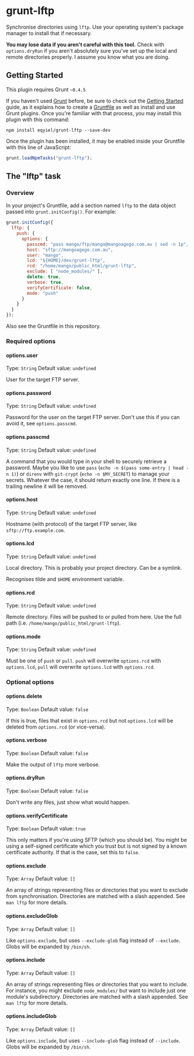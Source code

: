 # grunt-lftp

Synchronise directories using `lftp`.  Use your operating system's package
manager to install that if necessary.

**You may lose data if you aren't careful with this tool.**  Check with
`options.dryRun` if you aren't absolutely sure you've set up the local and
remote directories properly.  I assume you know what you are doing.

## Getting Started
This plugin requires Grunt `~0.4.5`

If you haven't used [Grunt](http://gruntjs.com/) before, be sure to check out
the [Getting Started](http://gruntjs.com/getting-started) guide, as it explains
how to create a [Gruntfile](http://gruntjs.com/sample-gruntfile) as well as
install and use Grunt plugins. Once you're familiar with that process, you may
install this plugin with this command:

```shell
npm install eqyiel/grunt-lftp --save-dev
```

Once the plugin has been installed, it may be enabled inside your Gruntfile with
this line of JavaScript:

```js
grunt.loadNpmTasks("grunt-lftp");
```

## The "lftp" task

### Overview
In your project's Gruntfile, add a section named `lftp` to the data object
passed into `grunt.initConfig()`.  For example:

```js
grunt.initConfig({
  lftp: {
    push: {
      options: {
        passcmd: "pass mango/ftp/mango@mangoagogo.com.au | sed -n 1p",
        host: "sftp://mangoagogo.com.au",
        user: "mango",
        lcd: "${HOME}/dev/grunt-lftp",
        rcd: "/home/mango/public_html/grunt-lftp",
        exclude: [ "node_modules/" ],
        delete: true,
        verbose: true,
        verifyCertificate: false,
        mode: "push"
      }
    }
  }
});
```

Also see the Gruntfile in this repository.

### Required options

#### options.user
Type: `String`
Default value: `undefined`

User for the target FTP server.

#### options.password
Type: `String`
Default value: `undefined`

Password for the user on the target FTP server.  Don't use this if you can avoid
it, see `options.passcmd`.

#### options.passcmd
Type: `String`
Default value: `undefined`

A command that you would type in your shell to securely retrieve a password.
Maybe you like to use `pass` (`echo -n $(pass some-entry | head -n 1)`) or
`direnv` with `git-crypt` (`echo -n $MY_SECRET`) to manage your
secrets. Whatever the case, it should return exactly one line.  If there is a
trailing newline it will be removed.

#### options.host
Type: `String`
Default value: `undefined`

Hostname (with protocol) of the target FTP server, like `sftp://ftp.example.com`.

#### options.lcd
Type: `String`
Default value: `undefined`

Local directory.  This is probably your project directory.  Can be a symlink.

Recognises tilde and `$HOME` environment variable.

#### options.rcd
Type: `String`
Default value: `undefined`

Remote directory.  Files will be pushed to or pulled from here.  Use the full
path (i.e. `/home/mango/public_html/grunt-lftp`).

#### options.mode
Type: `String`
Default value: `undefined`

Must be one of `push` or `pull`.  `push` will overwrite `options.rcd` with
`options.lcd`, `pull` will overwrite `options.lcd` with `options.rcd`.

### Optional options

#### options.delete
Type: `Boolean`
Default value: `false`

If this is true, files that exist in `options.rcd` but not `options.lcd` will be
deleted from `options.rcd` (or vice-versa).

#### options.verbose
Type: `Boolean`
Default value: `false`

Make the output of `lftp` more verbose.

#### options.dryRun
Type: `Boolean`
Default value: `false`

Don't write any files, just show what would happen.

#### options.verifyCertificate
Type: `Boolean`
Default value: `true`

This only matters if you're using SFTP (which you should be).  You might be
using a self-signed certificate which you trust but is not signed by a known
certificate authority.  If that is the case, set this to `false`.

#### options.exclude
Type: `Array`
Default value: `[]`

An array of strings representing files or directories that you want to exclude
from synchronisation.  Directories are matched with a slash appended.  See `man
lftp` for more details.

#### options.excludeGlob
Type: `Array`
Default value: `[]`

Like `options.exclude`, but uses `--exclude-glob` flag instead of `--exclude`.
Globs will be expanded by `/bin/sh`.

#### options.include
Type: `Array`
Default value: `[]`

An array of strings representing files or directories that you want to include.
For instance, you might exclude `node_modules/` but want to include just one
module's subdirectory.  Directories are matched with a slash appended.  See `man
lftp` for more details.

#### options.includeGlob
Type: `Array`
Default value: `[]`

Like `options.include`, but uses `--include-glob` flag instead of `--include`.
Globs will be expanded by `/bin/sh`.
